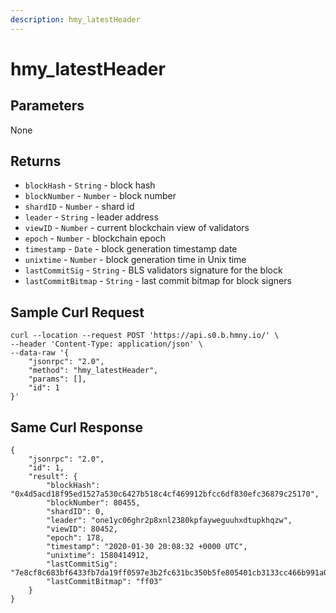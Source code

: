 ```yaml
---
description: hmy_latestHeader
---
```


# hmy_latestHeader

## Parameters

None

## Returns

* `blockHash` - `String` - block hash
* `blockNumber` - `Number` - block number
* `shardID` - `Number` - shard id
* `leader` - `String` - leader address
* `viewID` - `Number` - current blockchain view of validators
* `epoch` - `Number` - blockchain epoch
* `timestamp` - `Date` - block generation timestamp date
* `unixtime` - `Number` - block generation time in Unix time
* `lastCommitSig` - `String` - BLS validators signature for the block
* `lastCommitBitmap` - `String` - last commit bitmap for block signers

## Sample Curl Request

```
curl --location --request POST 'https://api.s0.b.hmny.io/' \
--header 'Content-Type: application/json' \
--data-raw '{
    "jsonrpc": "2.0",
    "method": "hmy_latestHeader",
    "params": [],
    "id": 1
}'
```

## Same Curl Response

```
{
    "jsonrpc": "2.0",
    "id": 1,
    "result": {
        "blockHash": "0x4d5acd18f95ed1527a530c6427b518c4cf469912bfcc6df830efc36879c25170",
        "blockNumber": 80455,
        "shardID": 0,
        "leader": "one1yc06ghr2p8xnl2380kpfayweguuhxdtupkhqzw",
        "viewID": 80452,
        "epoch": 178,
        "timestamp": "2020-01-30 20:08:32 +0000 UTC",
        "unixtime": 1580414912,
        "lastCommitSig": "7e8cf8c683bf6433fb7da19ff0597e3b2fc631bc350b5fe805401cb3133cc466b991a0b91a898abb5bfb566f5607fb18064be8916d4e1d8217ad3880b7b7b0f79fdac4cd9dd8e9f82c438fb4e2025aee75beaeeb19b96ae0f63f6f9d63475289",
        "lastCommitBitmap": "ff03"
    }
}
```
